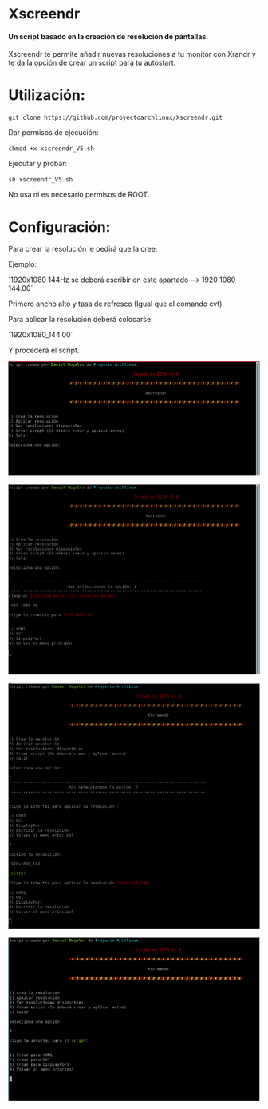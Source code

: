 # Xscreendr
#### Un script basado en la creación de resolución de pantallas.

Xscreendr te permite añadir nuevas resoluciones a tu monitor con Xrandr y te da la opción de crear un script para tu autostart.

# Utilización:

`git clone https://github.com/proyectoarchlinux/Xscreendr.git`

Dar permisos de ejecución:

`chmod +x xscreendr_V5.sh`

Ejecutar y probar:

`sh xscreendr_V5.sh`

No usa ni es necesario permisos de ROOT.

# Configuración:

Para crear la resolución le pedirá que la cree:

Ejemplo:

´1920x1080 144Hz se deberá escribir en este apartado --> 1920 1080 144.00´

Primero ancho alto y tasa de refresco (Igual que el comando cvt).

Para aplicar la resolución deberá colocarse:

´1920x1080_144.00´

Y procederá el script.

<img src="https://raw.githubusercontent.com/proyectoarchlinux/Xscreendr/master/script.png"></img>


<img src="https://raw.githubusercontent.com/proyectoarchlinux/Xscreendr/master/script2.png"></img>


<img src="https://raw.githubusercontent.com/proyectoarchlinux/Xscreendr/master/script3.png"></img>


<img src="https://raw.githubusercontent.com/proyectoarchlinux/Xscreendr/master/script4.png"></img>

